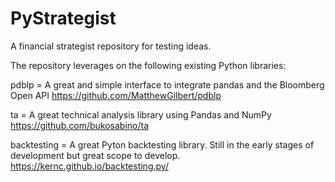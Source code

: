 # PyStrategist

A financial strategist repository for testing ideas.

The repository leverages on the following existing Python libraries:

pdblp       = A great and simple interface to integrate pandas and the Bloomberg Open API
              https://github.com/MatthewGilbert/pdblp

ta          = A great technical analysis library using Pandas and NumPy
              https://github.com/bukosabino/ta
              
backtesting = A great Pyton backtesting library. Still in the early stages of development but great scope to develop.
              https://kernc.github.io/backtesting.py/

